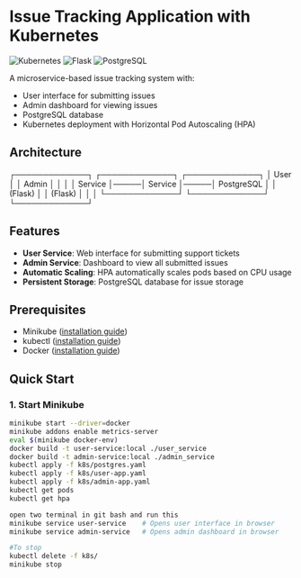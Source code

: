 # Issue Tracking Application with Kubernetes

![Kubernetes](https://img.shields.io/badge/kubernetes-326CE5?style=for-the-badge&logo=kubernetes&logoColor=white)
![Flask](https://img.shields.io/badge/flask-000000?style=for-the-badge&logo=flask&logoColor=white)
![PostgreSQL](https://img.shields.io/badge/postgresql-4169E1?style=for-the-badge&logo=postgresql&logoColor=white)

A microservice-based issue tracking system with:
- User interface for submitting issues
- Admin dashboard for viewing issues
- PostgreSQL database
- Kubernetes deployment with Horizontal Pod Autoscaling (HPA)

## Architecture
┌─────────────┐ ┌─────────────┐ ┌─────────────┐
│ User │ │ Admin │ │ │
│ Service │─────│ Service │─────│ PostgreSQL │
│ (Flask) │ │ (Flask) │ │ │
└─────────────┘ └─────────────┘ └─────────────┘


## Features

- **User Service**: Web interface for submitting support tickets
- **Admin Service**: Dashboard to view all submitted issues
- **Automatic Scaling**: HPA automatically scales pods based on CPU usage
- **Persistent Storage**: PostgreSQL database for issue storage

## Prerequisites

- Minikube ([installation guide](https://minikube.sigs.k8s.io/docs/start/))
- kubectl ([installation guide](https://kubernetes.io/docs/tasks/tools/))
- Docker ([installation guide](https://docs.docker.com/get-docker/))

## Quick Start

### 1. Start Minikube
```bash
minikube start --driver=docker
minikube addons enable metrics-server
eval $(minikube docker-env)
docker build -t user-service:local ./user_service
docker build -t admin-service:local ./admin_service
kubectl apply -f k8s/postgres.yaml
kubectl apply -f k8s/user-app.yaml
kubectl apply -f k8s/admin-app.yaml
kubectl get pods
kubectl get hpa

open two terminal in git bash and run this 
minikube service user-service    # Opens user interface in browser
minikube service admin-service   # Opens admin dashboard in browser

#To stop
kubectl delete -f k8s/
minikube stop
